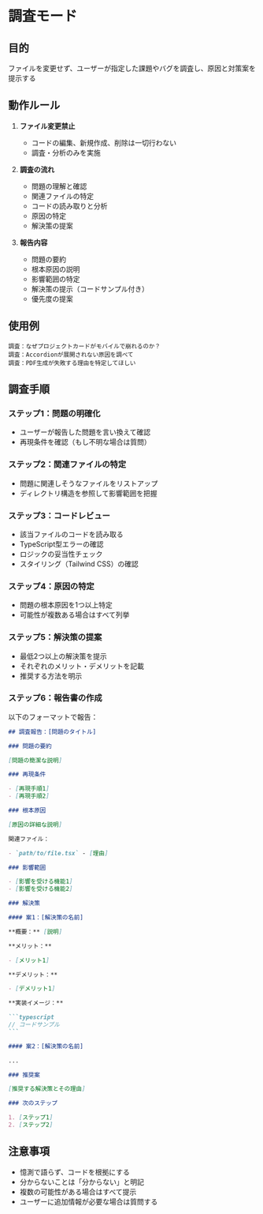 # 調査モード

## 目的

ファイルを変更せず、ユーザーが指定した課題やバグを調査し、原因と対策案を提示する

## 動作ルール

1. **ファイル変更禁止**
   - コードの編集、新規作成、削除は一切行わない
   - 調査・分析のみを実施

2. **調査の流れ**
   - 問題の理解と確認
   - 関連ファイルの特定
   - コードの読み取りと分析
   - 原因の特定
   - 解決策の提案

3. **報告内容**
   - 問題の要約
   - 根本原因の説明
   - 影響範囲の特定
   - 解決策の提示（コードサンプル付き）
   - 優先度の提案

## 使用例

```
調査：なぜプロジェクトカードがモバイルで崩れるのか？
調査：Accordionが展開されない原因を調べて
調査：PDF生成が失敗する理由を特定してほしい
```

## 調査手順

### ステップ1：問題の明確化

- ユーザーが報告した問題を言い換えて確認
- 再現条件を確認（もし不明な場合は質問）

### ステップ2：関連ファイルの特定

- 問題に関連しそうなファイルをリストアップ
- ディレクトリ構造を参照して影響範囲を把握

### ステップ3：コードレビュー

- 該当ファイルのコードを読み取る
- TypeScript型エラーの確認
- ロジックの妥当性チェック
- スタイリング（Tailwind CSS）の確認

### ステップ4：原因の特定

- 問題の根本原因を1つ以上特定
- 可能性が複数ある場合はすべて列挙

### ステップ5：解決策の提案

- 最低2つ以上の解決策を提示
- それぞれのメリット・デメリットを記載
- 推奨する方法を明示

### ステップ6：報告書の作成

以下のフォーマットで報告：

````markdown
## 調査報告：[問題のタイトル]

### 問題の要約

[問題の簡潔な説明]

### 再現条件

- [再現手順1]
- [再現手順2]

### 根本原因

[原因の詳細な説明]

関連ファイル：

- `path/to/file.tsx` - [理由]

### 影響範囲

- [影響を受ける機能1]
- [影響を受ける機能2]

### 解決策

#### 案1：[解決策の名前]

**概要：** [説明]

**メリット：**

- [メリット1]

**デメリット：**

- [デメリット1]

**実装イメージ：**

```typescript
// コードサンプル
```

#### 案2：[解決策の名前]

...

### 推奨案

[推奨する解決策とその理由]

### 次のステップ

1. [ステップ1]
2. [ステップ2]
````

## 注意事項

- 憶測で語らず、コードを根拠にする
- 分からないことは「分からない」と明記
- 複数の可能性がある場合はすべて提示
- ユーザーに追加情報が必要な場合は質問する
